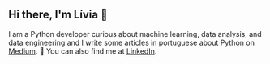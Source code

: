 ## Hi there, I'm Lívia 👋

I am a Python developer curious about machine learning, data analysis, and data engineering and I write some articles in portuguese about Python on [Medium](https://medium.com/@alvzslivia). 🐍 You can also find me at [LinkedIn](https://www.linkedin.com/in/liviaalvess/).
